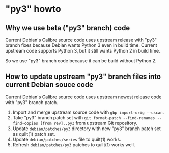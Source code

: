 # "py3" howto

## Why we use beta ("py3" branch) code

Current Debian's Calibre source code uses upstream release with "py3" branch
fixes because Debian wants Python 3 even in build time.
Current upstream code supports Python 3, but it still wants Python 2 in
build time.

So we use "py3" branch code because it can be build without Python 2.

## How to update upstream "py3" branch files into current Debian souce code

Current Debian's Calibre source code uses upstream newest release code with
"py3" branch patch.

1. Import and merge upstream source code with `gbp import-orig --uscan`.
2. Take "py3" branch patch set with `git format-patch --find-renames --find-copies [from rev]..py3`
   from upstream Git repository.
3. Update `debian/patches/py3` directory with new "py3" branch patch set as
   quilt(1) patch set.
4. Update `debian/patches/series` file to quilt(1) works.
5. Refresh `debian/patches/py3` patches to quilt(1) works well.
